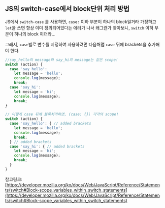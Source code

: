 ## JS의 switch-case에서 block단위 처리 방법

JS에서 `switch-case` 를 사용하면,
`case:` 이하 부분이 하나의 block일거라 가정하고 `let`을 쓰면 항상 이미 정의되어있다는 에러가 나서 왜그런가 찾아보니,
`switch` 이하 부분이 하나의 block 이더라...

그래서, `case`별로 변수를 지정하여 사용하려면 다음처럼 `case` 뒤에 brackets을 추가해야 한다.

```js
//say_hello의 message와 say_hi의 message는 같은 scope!
switch (action) {
  case 'say_hello':
    let message = 'hello';
    console.log(message);
    break;
  case 'say_hi':
    let message = 'hi';
    console.log(message);
    break;
}
```
```js
// 이렇게 case 뒤에 블록처리하면, (case: {}) 각각의 scope!
switch (action) {
  case 'say_hello': { // added brackets
    let message = 'hello';
    console.log(message);
    break;
  } // added brackets
  case 'say_hi': { // added brackets
    let message = 'hi';
    console.log(message);
    break;
  } 
}
```
참고링크: [https://developer.mozilla.org/ko/docs/Web/JavaScript/Reference/Statements/switch#Block-scope_variables_within_switch_statements](https://developer.mozilla.org/ko/docs/Web/JavaScript/Reference/Statements/switch#Block-scope_variables_within_switch_statements)
